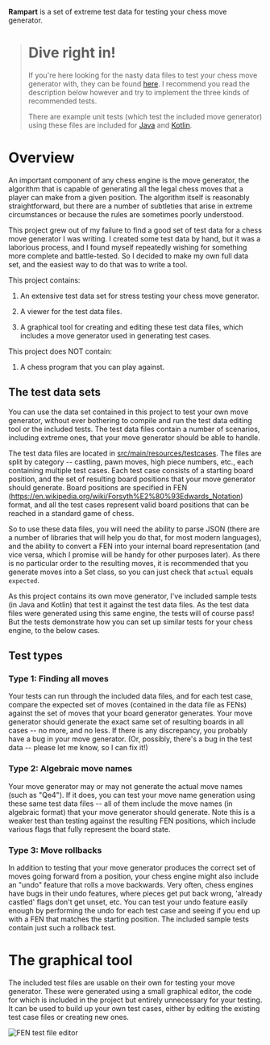 **Rampart** is a set of extreme test data for testing your chess move generator.

># Dive right in!
>
>If you're here looking for the nasty data files to test your chess move generator with,
they can be found [here](src/main/resources/testcases).  I recommend you read the description below however and
try to implement the three kinds of recommended tests.
>
>There are example unit tests (which test the included move generator) using these files
are included for [Java](src/test/java/org/computronium/chess/TestMoveGeneratorJava.java)
and [Kotlin](src/test/kotlin/org/computronium/chess/TestMoveGeneratorKotlin.kt).


# Overview

An important component of any chess engine is the move generator,
the algorithm that is capable of generating all the legal chess
moves that a player can make from a given position.  The algorithm
itself is reasonably straightforward, but there are a number of
subtleties that arise in extreme circumstances or because the rules
are sometimes poorly understood.

This project grew out of my failure to find a good set of test data
for a chess move generator I was writing.  I created some test data
by hand, but it was a laborious process, and I found myself repeatedly
wishing for something more complete and battle-tested.  So I decided
to make my own full data set, and the easiest way to do that was to
write a tool.

This project contains:

1.  An extensive test data set for stress testing your chess move generator.

2.  A viewer for the test data files.

3.  A graphical tool for creating and editing these test data files, which includes a move generator used in generating test cases.

This project does NOT contain:

1.  A chess program that you can play against.

## The test data sets

You can use the data set contained in this project to test your own
move generator, without ever bothering to compile and run the
test data editing tool or the included tests.  The test data files
contain a number of scenarios, including extreme ones, that your move
generator should be able to handle.

The test data files are located in [src/main/resources/testcases](src/main/resources/testcases).
The files are split by category -- castling, pawn moves, high piece numbers,
etc., each containing multiple test cases.  Each test case consists
of a starting board position, and the set of resulting board positions
that your move generator should generate.  Board positions are
specified in FEN (https://en.wikipedia.org/wiki/Forsyth%E2%80%93Edwards_Notation)
format, and all the test cases represent valid board positions that
can be reached in a standard game of chess.

So to use these data files, you will need the ability to parse JSON
(there are a number of libraries that will help you do that, for
most modern languages), and the ability to convert a FEN into your
internal board representation (and vice versa, which I promise will
be handy for other purposes later).  As there is no particular order
to the resulting moves, it is recommended that you generate moves into
a Set class, so you can just check that `actual` equals `expected`.

As this project contains its own move generator, I've included
sample tests (in Java and Kotlin) that test it against the test
data files.  As the test data files were generated using this same
engine, the tests will of course pass!  But the tests demonstrate
how you can set up similar tests for your chess engine, to the below
cases.

## Test types

### Type 1: Finding all moves

Your tests can run through the included data files, and for each
test case, compare the expected set of moves (contained in the data
file as FENs) against the set of moves that your board generator
generates.  Your move generator should generate the exact same set of
resulting boards in all cases -- no more, and no less.  If there is any
discrepancy, you probably have a bug in your move generator.  (Or,
possibly, there's a bug in the test data -- please let me know, so I can
fix it!)

### Type 2: Algebraic move names

Your move generator may or may not generate the actual move names
(such as "Qe4").  If it does, you can test your move name generation
using these same test data files -- all of them include the move
names (in algebraic format) that your move generator should
generate.  Note this is a weaker test than testing against the
resulting FEN positions, which include various flags that fully
represent the board state.

### Type 3: Move rollbacks

In addition to testing that your move generator produces the
correct set of moves going forward from a position, your chess
engine might also include an "undo" feature that rolls a move
backwards.  Very often, chess engines have bugs in their undo
features, where pieces get put back wrong, 'already castled' flags
don't get unset, etc.  You can test your undo feature easily enough
by performing the undo for each test case and seeing if you end up with
a FEN that matches the starting position.  The included sample tests
contain just such a rollback test.

# The graphical tool

The included test files are usable on their own for testing your move
generator.  These were generated using a small graphical editor, the
code for which is included in the project but entirely unnecessary for
your testing.  It can be used to build up your own test cases, either
by editing the existing test case files or creating new ones.

![FEN test file editor](doc/editor.png)
